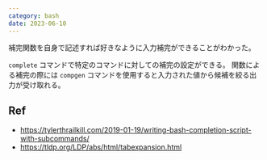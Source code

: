 ```yaml
---
category: bash
date: 2023-06-10
---
```

補完関数を自身で記述すれば好きなように入力補完ができることがわかった。

`complete` コマンドで特定のコマンドに対しての補完の設定ができる。
関数による補完の際には `compgen` コマンドを使用すると入力された値から候補を絞る出力が受け取れる。

## Ref

- https://tylerthrailkill.com/2019-01-19/writing-bash-completion-script-with-subcommands/
- https://tldp.org/LDP/abs/html/tabexpansion.html
